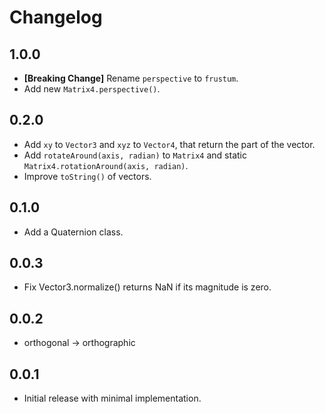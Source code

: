# Changelog

## 1.0.0

* **\[Breaking Change\]** Rename `perspective` to `frustum`.
* Add new `Matrix4.perspective()`.

## 0.2.0

* Add `xy` to `Vector3` and `xyz` to `Vector4`, that return the part of the vector.
* Add `rotateAround(axis, radian)` to `Matrix4` and static `Matrix4.rotationAround(axis, radian)`.
* Improve `toString()` of vectors.

## 0.1.0

* Add a Quaternion class.

## 0.0.3

* Fix Vector3.normalize() returns NaN if its magnitude is zero.

## 0.0.2

* orthogonal -> orthographic

## 0.0.1

* Initial release with minimal implementation.